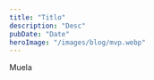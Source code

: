 ```yaml
---
title: "Titlo"
description: "Desc"
pubDate: "Date"
heroImage: "/images/blog/mvp.webp"
---
```


Muela